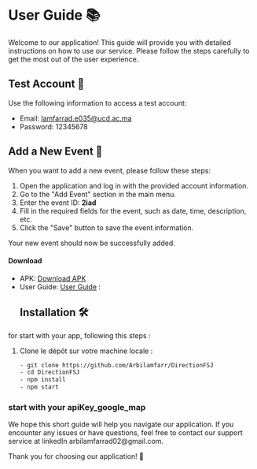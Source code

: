# User Guide 📚

Welcome to our application! This guide will provide you with detailed instructions on how to use our service. Please follow the steps carefully to get the most out of the user experience.

## Test Account 🧪

Use the following information to access a test account:

- Email: lamfarrad.e035@ucd.ac.ma
- Password: 12345678

## Add a New Event 📅

When you want to add a new event, please follow these steps:

1. Open the application and log in with the provided account information.
2. Go to the "Add Event" section in the main menu.
3. Enter the event ID: **2iad**
4. Fill in the required fields for the event, such as date, time, description, etc.
5. Click the "Save" button to save the event information.

Your new event should now be successfully added.
#### Download

- APK: [Download APK](https://expo.dev/artifacts/eas/39sjQH4movBLRtUSDRhSAB.apk)
- User Guide: [User Guide](https://docs.google.com/presentation/d/1DYwO9btqvaI265ROwy3QT6MUOB42piE_/edit?usp=sharing&ouid=104949834596476959430&rtpof=true&sd=true) :
  ## Installation 🛠️

 for start with your app, following this steps :

1. Clone le dépôt sur votre machine locale :
   ```bash
   - git clone https://github.com/Arbilamfarr/DirectionFSJ
   - cd DirectionFSJ
   - npm install
   - npm start  
<h3>start with your apiKey_google_map</h3>
We hope this short guide will help you navigate our application. If you encounter any issues or have questions, feel free to contact our support service at linkedIn arbilamfarrad02@gmail.com.

Thank you for choosing our application! 🚀
